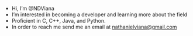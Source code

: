 - Hi, I’m @NDViana
- I’m interested in becoming a developer and learning more about the field
- Proficient in C, C++, Java, and Python.
- In order to reach me send me an email at nathanielviana@gmail.com

<!---
NDViana/NDViana is a ✨ special ✨ repository because its `README.md` (this file) appears on your GitHub profile.
You can click the Preview link to take a look at your changes.
--->
